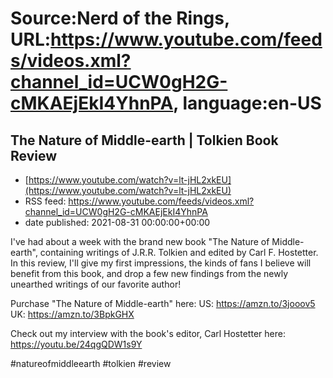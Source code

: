 # Source:Nerd of the Rings, URL:https://www.youtube.com/feeds/videos.xml?channel_id=UCW0gH2G-cMKAEjEkI4YhnPA, language:en-US

## The Nature of Middle-earth | Tolkien Book Review
 - [https://www.youtube.com/watch?v=lt-jHL2xkEU](https://www.youtube.com/watch?v=lt-jHL2xkEU)
 - RSS feed: https://www.youtube.com/feeds/videos.xml?channel_id=UCW0gH2G-cMKAEjEkI4YhnPA
 - date published: 2021-08-31 00:00:00+00:00

I've had about a week with the brand new book "The Nature of Middle-earth", containing writings of J.R.R. Tolkien and edited by Carl F. Hostetter.  In this review, I'll give my first impressions, the kinds of fans I believe will benefit from this book, and drop a few new findings from the newly unearthed writings of our favorite author!

Purchase "The Nature of Middle-earth" here:
US: https://amzn.to/3jooov5
UK: https://amzn.to/3BpkGHX

Check out my interview with the book's editor, Carl Hostetter here: https://youtu.be/24qgQDW1s9Y

#natureofmiddleearth #tolkien #review

